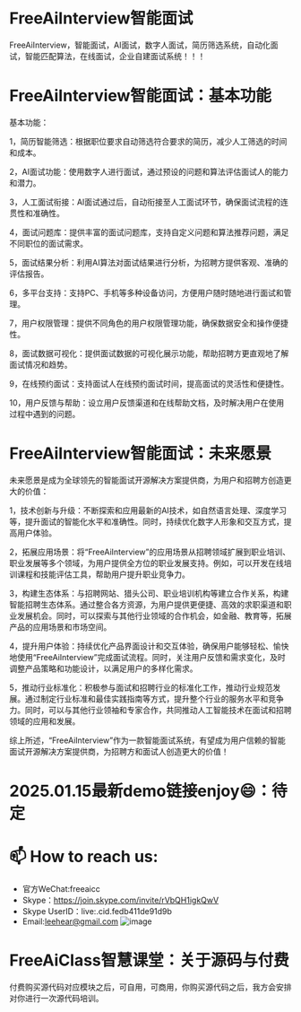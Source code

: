 # FreeAiInterview智能面试
FreeAiInterview，智能面试，AI面试，数字人面试，简历筛选系统，自动化面试，智能匹配算法，在线面试，企业自建面试系统！！！

# FreeAiInterview智能面试：基本功能

基本功能：

1，简历智能筛选：根据职位要求自动筛选符合要求的简历，减少人工筛选的时间和成本。
    
2，AI面试功能：使用数字人进行面试，通过预设的问题和算法评估面试人的能力和潜力。
    
3，人工面试衔接：AI面试通过后，自动衔接至人工面试环节，确保面试流程的连贯性和准确性。
    
4，面试问题库：提供丰富的面试问题库，支持自定义问题和算法推荐问题，满足不同职位的面试需求。
    
5，面试结果分析：利用AI算法对面试结果进行分析，为招聘方提供客观、准确的评估报告。
    
6，多平台支持：支持PC、手机等多种设备访问，方便用户随时随地进行面试和管理。
    
7，用户权限管理：提供不同角色的用户权限管理功能，确保数据安全和操作便捷性。
    
8，面试数据可视化：提供面试数据的可视化展示功能，帮助招聘方更直观地了解面试情况和趋势。

9，在线预约面试：支持面试人在线预约面试时间，提高面试的灵活性和便捷性。

10，用户反馈与帮助：设立用户反馈渠道和在线帮助文档，及时解决用户在使用过程中遇到的问题。

# FreeAiInterview智能面试：未来愿景

未来愿景是成为全球领先的智能面试开源解决方案提供商，为用户和招聘方创造更大的价值：

1，技术创新与升级：不断探索和应用最新的AI技术，如自然语言处理、深度学习等，提升面试的智能化水平和准确性。同时，持续优化数字人形象和交互方式，提高用户体验。

2，拓展应用场景：将“FreeAiInterview”的应用场景从招聘领域扩展到职业培训、职业发展等多个领域，为用户提供全方位的职业发展支持。例如，可以开发在线培训课程和技能评估工具，帮助用户提升职业竞争力。

3，构建生态体系：与招聘网站、猎头公司、职业培训机构等建立合作关系，构建智能招聘生态体系。通过整合各方资源，为用户提供更便捷、高效的求职渠道和职业发展机会。同时，可以探索与其他行业领域的合作机会，如金融、教育等，拓展产品的应用场景和市场空间。

4，提升用户体验：持续优化产品界面设计和交互体验，确保用户能够轻松、愉快地使用“FreeAiInterview”完成面试流程。同时，关注用户反馈和需求变化，及时调整产品策略和功能设计，以满足用户的多样化需求。

5，推动行业标准化：积极参与面试和招聘行业的标准化工作，推动行业规范发展。通过制定行业标准和最佳实践指南等方式，提升整个行业的服务水平和竞争力。同时，可以与其他行业领袖和专家合作，共同推动人工智能技术在面试和招聘领域的应用和发展。

综上所述，“FreeAiInterview”作为一款智能面试系统，有望成为用户信赖的智能面试开源解决方案提供商，为招聘方和面试人创造更大的价值！

# 2025.01.15最新demo链接enjoy😄：待定

# 📫 How to reach us:
- 官方WeChat:freeaicc
- Skype：https://join.skype.com/invite/rVbQH1igkQwV
- Skype UserID：live:.cid.fedb411de91d9b
- Email:leehear@gmail.com 
![image](https://github.com/user-attachments/assets/1da1fbaa-6da9-4b7f-99b9-f9ac6a5bfa39)

# FreeAiClass智慧课堂：关于源码与付费
付费购买源代码对应模块之后，可自用，可商用，你购买源代码之后，我方会安排对你进行一次源代码培训。
